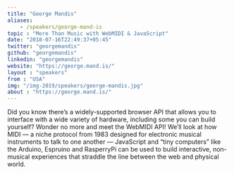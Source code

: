 ```yaml
---
title: "George Mandis"
aliases:
    - /speakers/george-mand-is
topic : "More Than Music with WebMIDI & JavaScript"
date: "2018-07-16T22:49:37+05:45"
twitter: "georgemandis"
github: "georgemandis"
linkedin: "georgemandis"
website: "https://george.mand.is/"
layout : "speakers"
from : "USA"
img: "/img-2019/speakers/george-mandis.jpg"
about : "https://george.mand.is/"
---
```

Did you know there’s a widely-supported browser API that allows you to interface with a wide variety of hardware, including some you can build yourself? Wonder no more and meet the WebMIDI API! We’ll look at how MIDI — a niche protocol from 1983 designed for electronic musical instruments to talk to one another — JavaScript and “tiny computers” like the Arduino, Espruino and RasperryPi can be used to build interactive, non-musical experiences that straddle the line between the web and physical world.
